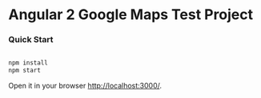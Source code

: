 # Angular 2 Google Maps Test Project 

### Quick Start

```bash

npm install
npm start

```

Open it in your browser [http://localhost:3000/](http://localhost:3000/).